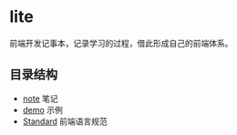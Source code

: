 # lite

前端开发记事本，记录学习的过程，借此形成自己的前端体系。


## 目录结构

- [note](Note/) 笔记
- [demo](demo/) 示例
- [Standard](Standard/) 前端语言规范

